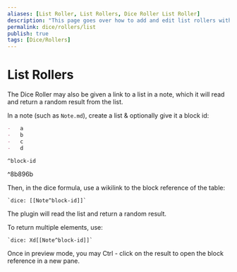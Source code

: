 ```yaml
---
aliases: [List Roller, List Rollers, Dice Roller List Roller]
description: "This page goes over how to add and edit list rollers within Obsidian."
permalink: dice/rollers/list
publish: true
tags: [Dice/Rollers]
---
```


# List Rollers

The Dice Roller may also be given a link to a list in a note, which it will read and return a random result from the list.

In a note (such as `Note.md`), create a list & optionally give it a block id:

```markdown
-   a
-   b
-   c
-   d

^block-id
```

^8b896b

Then, in the dice formula, use a wikilink to the block reference of the table:

`` `dice: [[Note^block-id]]` ``

The plugin will read the list and return a random result.

To return multiple elements, use:

`` `dice: Xd[[Note^block-id]]` ``

Once in preview mode, you may Ctrl - click on the result to open the block reference in a new pane.

